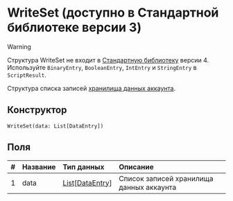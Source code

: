 # WriteSet (доступно в Стандартной библиотеке версии 3)

> [!WARNING]
> Структура WriteSet не входит в [Стандартную библиотеку](/ru/ride/script/standard-library.md) версии 4. Используйте `BinaryEntry`, `BooleanEntry`, `IntEntry` и `StringEntry` в `ScriptResult`.

Структура списка записей [хранилища данных аккаунта](/ru/blockchain/account/account-data-storage.md).

## Конструктор

``` ride
WriteSet(data: List[DataEntry])
```

## Поля

|   #   | Название | Тип данных | Описание |
| :--- | :--- | :--- | :--- |
| 1 | data | [List](/ru/ride/data-types/list.md)[[DataEntry](/ru/ride/structures/common-structures/data-entry.md)] | Список записей хранилища данных аккаунта |
